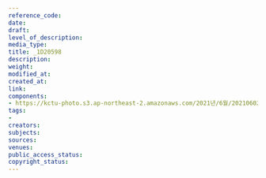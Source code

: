 ```yaml
---
reference_code: 
date: 
draft: 
level_of_description: 
media_type: 
title: _1D20598
description: 
weight: 
modified_at: 
created_at: 
link: 
components:
- https://kctu-photo.s3.ap-northeast-2.amazonaws.com/2021년/6월/20210602_산재처리+지연+근본+대책수립!+민주노총+결의대회/_1D20598.jpg
tags:
- 
creators: 
subjects: 
sources: 
venues: 
public_access_status: 
copyright_status: 
---
```


